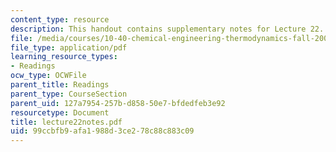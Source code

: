 ```yaml
---
content_type: resource
description: This handout contains supplementary notes for Lecture 22.
file: /media/courses/10-40-chemical-engineering-thermodynamics-fall-2003/99ccbfb9afa1988d3ce278c88c883c09_lecture22notes.pdf
file_type: application/pdf
learning_resource_types:
- Readings
ocw_type: OCWFile
parent_title: Readings
parent_type: CourseSection
parent_uid: 127a7954-257b-d858-50e7-bfdedfeb3e92
resourcetype: Document
title: lecture22notes.pdf
uid: 99ccbfb9-afa1-988d-3ce2-78c88c883c09
---
```

